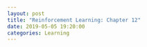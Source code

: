 ```yaml
---
layout: post
title: "Reinforcement Learning: Chapter 12"
date: 2019-05-05 19:20:00
categories: Learning
---
```

